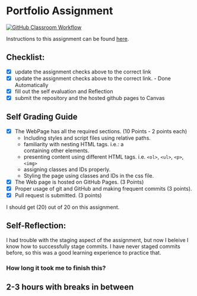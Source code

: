 Portfolio Assignment
==========================================
[![GitHub Classroom Workflow](https://s///github.com/it3049c-fall22-henderson/online-portfolio-ColinMaxwell2001/actions/workflows/classroom.yml/badge.svg)](https://s///github.com/it3049c-fall22-henderson/online-portfolio-ColinMaxwell2001/actions/workflows/classroom.yml)

Instructions to this assignment can be found [here](https://it3049c.github.io/Material/Assignments/1.Online_Portfolio/).
## Checklist:
- [x] update the assignment checks above to the correct link
- [x] update the assignment checks above to the correct link. - Done Automatically
- [x] fill out the self evaluation and Reflection
- [x] submit the repository and the hosted github pages to Canvas

## Self Grading Guide
<!--- put an x in each of the completed sections below .. e.g. [x] Task 1 --->

- [x] The WebPage has all the required sections. (10 Points - 2 points each)
  - Including styles and script files using relative paths.
  - familiarity with nesting HTML tags. i.e.: a <div> containing other elements.
  - presenting content using different HTML tags. i.e. `<ol>`, `<ul>`, `<p>`, `<img>`
  - assigning classes and IDs properly.
  - Styling the page using classes and IDs in the css file.
- [x] The Web page is hosted on GitHub Pages. (3 Points)
- [x] Proper usage of git and GitHub and making frequent commits (3 points).
- [x] Pull request is submitted. (3 points)

<!--- Update the following line with your grade --->
I should get (20) out of 20 on this assignment.

## Self-Reflection:
I had trouble with the staging aspect of the assignment, but now I beleive I know how to successfully stage commits. I have never staged commits before, so this was a good learning experience to practice that. 

### How long it took me to finish this?
2-3 hours with breaks in between
-----------------------
